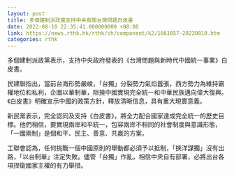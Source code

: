 ```yaml
---
layout: post
title: 多個建制派政黨支持中央有關台灣問題白皮書
date: 2022-08-10 22:35:41.000000000 +08:00
link: https://news.rthk.hk/rthk/ch/component/k2/1661857-20220810.htm
categories: rthk
---
```


多個建制派政黨表示，支持中央政府發表的《台灣問題與新時代中國統一事業》白皮書。

民建聯指出，當前台海形勢嚴峻，「台獨」分裂勢力氣焰囂張，西方勢力為維持霸權地位和私利，企圖以華制華，阻撓中國實現完全統一和中華民族邁向偉大復興。《白皮書》明確宣示中國的政策方針，釋放清晰信息，具有重大現實意義。

新民黨表示，完全認同及支持《白皮書》，將全力配合國家達成完全統一的歷史目標。他們相信，要實現兩岸和平統一，包容兩岸不相同的社會制度與意識形態，「一國兩制」是個和平、民主、善意、共贏的方案。

工聯會認為，任何挑戰一個中國原則的舉動都必須予以抵制，「挾洋謀獨」沒有出路，「以台制華」注定失敗。儘管「台獨」作亂，相信中央自有部署，必將出台各項捍衛國家主權的有力舉措。
